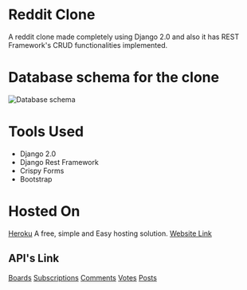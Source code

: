 # Reddit Clone
A reddit clone made completely using Django 2.0 and also it has REST Framework's CRUD functionalities implemented.
# Database schema for the clone
![Database schema](https://user-images.githubusercontent.com/25238266/36768125-83248c1c-1c63-11e8-9230-8e8edb9df7f9.jpg)

# Tools Used
* Django 2.0
* Django Rest Framework
* Crispy Forms
* Bootstrap

# Hosted On
[Heroku](https://www.heroku.com/) A free, simple and Easy hosting solution.
[Website Link](http://reddit-clone-tiwari.herokuapp.com/)

## API's Link 
[Boards](http://reddit-clone-tiwari.herokuapp.com/api)
[Subscriptions](http://reddit-clone-tiwari.herokuapp.com/api/subscriptions)
[Comments](http://reddit-clone-tiwari.herokuapp.com/api/comment)
[Votes](http://reddit-clone-tiwari.herokuapp.com/api/votes)
[Posts](http://reddit-clone-tiwari.herokuapp.com/api/posts)